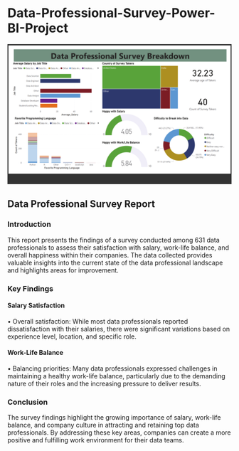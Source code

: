 # Data-Professional-Survey-Power-BI-Project

![logo](https://github.com/Mgit125/Data-Professional-Survey---Power-BI-Project/blob/main/Screenshot%20(4).png)


## Data Professional Survey Report

### Introduction

This report presents the findings of a survey conducted among 631 data professionals to assess their satisfaction with salary, work-life balance, and overall happiness within their companies. The data collected provides valuable insights into the current state of the data professional landscape and highlights areas for improvement.

### Key Findings

#### Salary Satisfaction
•	Overall satisfaction: While most data professionals reported dissatisfaction with their salaries, there were significant variations based on experience level, location, and specific role.
#### Work-Life Balance
•	Balancing priorities: Many data professionals expressed challenges in maintaining a healthy work-life balance, particularly due to the demanding nature of their roles and the increasing pressure to deliver results.

### Conclusion

The survey findings highlight the growing importance of salary, work-life balance, and company culture in attracting and retaining top data professionals. By addressing these key areas, companies can create a more positive and fulfilling work environment for their data teams.

